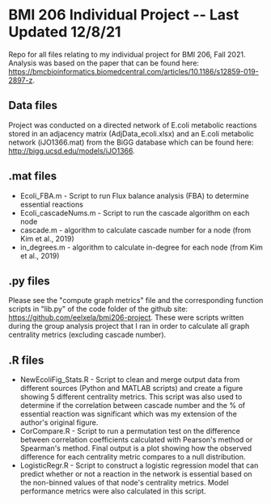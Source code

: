 # BMI 206 Individual Project -- Last Updated 12/8/21
Repo for all files relating to my individual project for BMI 206, Fall 2021. Analysis was based on the paper that can be found here: https://bmcbioinformatics.biomedcentral.com/articles/10.1186/s12859-019-2897-z.

## Data files
Project was conducted on a directed network of E.coli metabolic reactions stored in an adjacency matrix (AdjData_ecoli.xlsx) and an E.coli metabolic network (iJO1366.mat) from the BiGG database which can be found here: http://bigg.ucsd.edu/models/iJO1366.

## .mat files
  - Ecoli_FBA.m - Script to run Flux balance analysis (FBA) to determine essential reactions
  - Ecoli_cascadeNums.m - Script to run the cascade algorithm on each node
  - cascade.m - algorithm to calculate cascade number for a node (from Kim et al., 2019)
  - in_degrees.m - algorithm to calculate in-degree for each node (from Kim et al., 2019)

## .py files
Please see the "compute graph metrics" file and the corresponding function scripts in "lib.py" of the code folder of the github site: https://github.com/eelxela/bmi206-project. These were scripts written during the group analysis project that I ran in order to calculate all graph centrality metrics (excluding cascade number).

## .R files
   - NewEcoliFig_Stats.R - Script to clean and merge output data from different sources (Python and MATLAB scripts) and create a figure showing 5 different centrality metrics. This script was also used to determine if the correlation between cascade number and the % of essential reaction was significant which was my extension of the author's original figure.
   - CorCompare.R - Script to run a permutation test on the difference between correlation coefficients calculated with Pearson's method or Spearman's method. Final output is a plot showing how the observed difference for each centrality metric compares to a null distribution.
   - LogisticRegr.R - Script to construct a logistic regression model that can predict whether or not a reaction in the network is essential based on the non-binned values of that node's centrality metrics. Model performance metrics were also calculated in this script.
